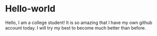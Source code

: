 # Hello-world
Hello, I am a college student!
It is so amazing that I have my own github account today.
I will try my best to become much better than before.
